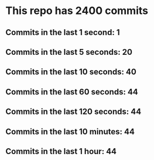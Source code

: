 # This repo has 2400 commits

## Commits in the last 1 second: 1
## Commits in the last 5 seconds: 20
## Commits in the last 10 seconds: 40
## Commits in the last 60 seconds: 44
## Commits in the last 120 seconds: 44
## Commits in the last 10 minutes: 44
## Commits in the last 1 hour: 44
